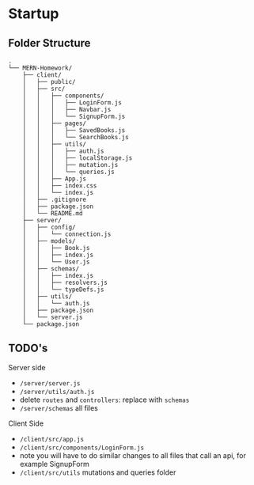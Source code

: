 # Startup

## Folder Structure

```
.
└── MERN-Homework/
    ├── client/
    │   ├── public/
    │   ├── src/
    │   │   ├── components/
    │   │   │   ├── LoginForm.js
    │   │   │   ├── Navbar.js
    │   │   │   └── SignupForm.js
    │   │   ├── pages/
    │   │   │   ├── SavedBooks.js
    │   │   │   └── SearchBooks.js
    │   │   ├── utils/
    │   │   │   ├── auth.js
    │   │   │   ├── localStorage.js
    │   │   │   ├── mutation.js
    │   │   │   └── queries.js
    │   │   ├── App.js
    │   │   ├── index.css
    │   │   └── index.js
    │   ├── .gitignore
    │   ├── package.json
    │   └── README.md
    ├── server/
    │   ├── config/
    │   │   └── connection.js
    │   ├── models/
    │   │   ├── Book.js
    │   │   ├── index.js
    │   │   └── User.js
    │   ├── schemas/
    │   │   ├── index.js
    │   │   ├── resolvers.js
    │   │   └── typeDefs.js
    │   ├── utils/
    │   │   └── auth.js
    │   ├── package.json
    │   └── server.js
    └── package.json
```

## TODO's

Server side
- `/server/server.js`
- `/server/utils/auth.js`
- delete `routes` and `controllers`: replace with `schemas`
- `/server/schemas` all files

Client Side
- `/client/src/app.js`
- `/client/src/components/LoginForm.js`
- note you will have to do similar changes to all files that call an api, for example SignupForm
- `/client/src/utils` mutations and queries folder